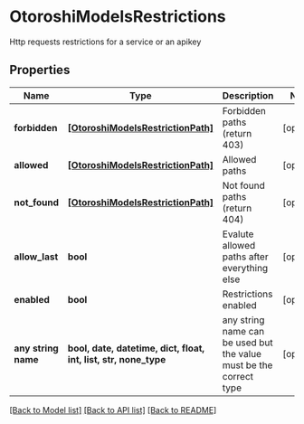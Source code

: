 # OtoroshiModelsRestrictions

Http requests restrictions for a service or an apikey

## Properties
Name | Type | Description | Notes
------------ | ------------- | ------------- | -------------
**forbidden** | [**[OtoroshiModelsRestrictionPath]**](OtoroshiModelsRestrictionPath.md) | Forbidden paths (return 403) | [optional] 
**allowed** | [**[OtoroshiModelsRestrictionPath]**](OtoroshiModelsRestrictionPath.md) | Allowed paths | [optional] 
**not_found** | [**[OtoroshiModelsRestrictionPath]**](OtoroshiModelsRestrictionPath.md) | Not found paths (return 404) | [optional] 
**allow_last** | **bool** | Evalute allowed paths after everything else | [optional] 
**enabled** | **bool** | Restrictions enabled | [optional] 
**any string name** | **bool, date, datetime, dict, float, int, list, str, none_type** | any string name can be used but the value must be the correct type | [optional]

[[Back to Model list]](../README.md#documentation-for-models) [[Back to API list]](../README.md#documentation-for-api-endpoints) [[Back to README]](../README.md)


